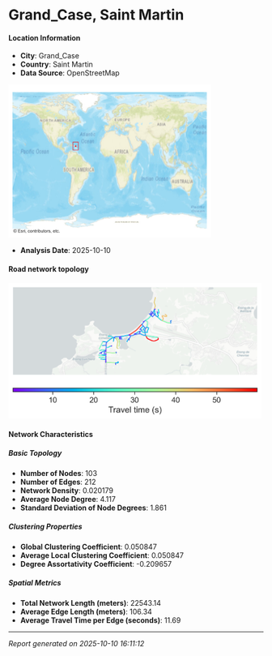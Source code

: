 # Grand_Case, Saint Martin

#### Location Information

- **City**: Grand_Case
- **Country**: Saint Martin
- **Data Source**: OpenStreetMap
<img src="Grand_Case_location.png" alt="Grand_Case Location Map" width="400" />

- **Analysis Date**: 2025-10-10

#### Road network topology

<img src="Grand_Case_network_map.png" alt="Grand_Case Road Network Map" width="500"/>

#### Network Characteristics

##### Basic Topology

- **Number of Nodes**: 103
- **Number of Edges**: 212
- **Network Density**: 0.020179
- **Average Node Degree**: 4.117
- **Standard Deviation of Node Degrees**: 1.861

##### Clustering Properties

- **Global Clustering Coefficient**: 0.050847
- **Average Local Clustering Coefficient**: 0.050847
- **Degree Assortativity Coefficient**: -0.209657

##### Spatial Metrics

- **Total Network Length (meters)**: 22543.14
- **Average Edge Length (meters)**: 106.34
- **Average Travel Time per Edge (seconds)**: 11.69

---
*Report generated on 2025-10-10 16:11:12*
